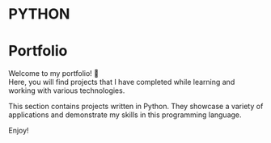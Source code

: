 # PYTHON
# Portfolio

Welcome to my portfolio! 🎉  
Here, you will find projects that I have completed while learning and working with various technologies.

This section contains projects written in Python. They showcase a variety of applications and demonstrate my skills in this programming language.

Enjoy!
